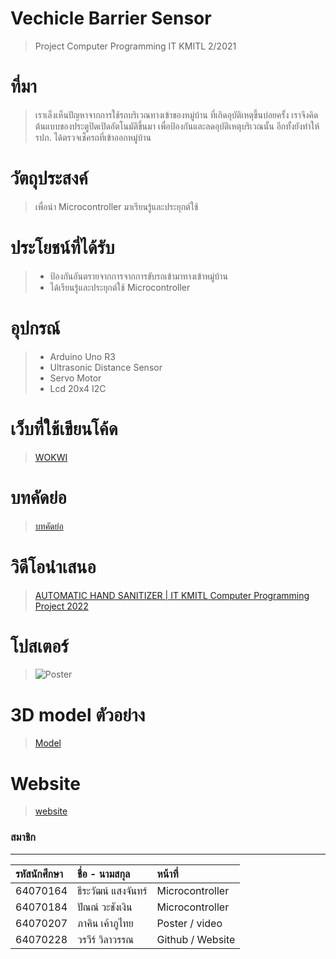 # Vechicle Barrier Sensor
> Project Computer Programming IT KMITL 2/2021
# ที่มา
  > เราเล็งเห็นปัญหาจากการใช้รถบริเวณทางเข้าของหมู่บ้าน ที่เกิดอุบัติเหตุขึ้นบ่อยครั้ง เราจึงคิดต้นแบบของประตูปิดเปิดอัตโนมัติขึ้นมา เพื่อป้องกันและลดอุบัติเหตุบริเวณนั้น อีกทั้งยังทำให้รปภ. ได้ตรวจเช็ครถที่เข้าออกหมู่บ้าน
# วัตถุประสงค์
> เพื่อนำ Microcontroller  มาเรียนรู้และประยุกต์ใช้
# ประโยชน์ที่ได้รับ
> * ป้องกันอันตรายจากการจากการขับรถเข้ามาทางเข้าหมู่บ้าน
> * ได้เรียนรู้และประยุกต์ใช้ Microcontroller 
# อุปกรณ์
> * Arduino Uno R3
> * Ultrasonic Distance Sensor
> * Servo Motor
> * Lcd 20x4 I2C
# เว็บที่ใช้เขียนโค้ด
> [WOKWI](https://wokwi.com/projects/330173999194571346)
# บทคัดย่อ
> [บทคัดย่อ](https://docs.google.com/document/d/1nTMl2Pkfxo5g4zcD-9rQNogSBSdd5uHo69iZ6eoTn6w/edit?usp=sharing)
# วิดีโอนำเสนอ
> [AUTOMATIC HAND SANITIZER | IT KMITL Computer Programming Project 2022](https://youtu.be/Z36bY0ji2Ck)
# โปสเตอร์
>  ![Poster](https://media.discordapp.net/attachments/929983585816039444/969204025033642004/poster-01.png?width=478&height=676)
# 3D model ตัวอย่าง
>  [Model](https://www.tinkercad.com/things/90szql9mWzR-glorious-jaban/edit?sharecode=PqW--nV06Q5E-uLRlvykbJGuQJKCWvVYmwX0ERqxnZs)
# Website
> [website](https://wallrawe39275.wixsite.com/my-site-3)
### สมาชิก
---

| รหัสนักศึกษา | ชื่อ - นามสกุล |  หน้าที่ |
| :-------- | :-------- | :--------- |
|   64070164   |   ธีระวัฒน์ แสงจันทร์   |    Microcontroller   |
|   64070184   |   ปัณณ์ วะชังเงิน   |    Microcontroller   |
|   64070207   |   ภาคิน เค้าภูไทย   |    Poster / video   |
|   64070228  |   วรวีร์ วิลาวรรณ   |    Github / Website  |

